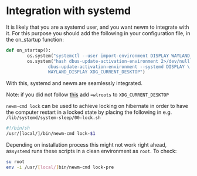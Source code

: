 # Integration with systemd

It is likely that you are a systemd user, and you want newm to integrate with
it. For this purpose you should add the following in your configuration file,
in the on_startup function:

``` python
def on_startup():
		os.system("systemctl --user import-environment DISPLAY WAYLAND_DISPLAY XDG_CURRENT_DESKTOP")
		os.system("hash dbus-update-activation-environment 2>/dev/null && \
				dbus-update-activation-environment --systemd DISPLAY \
				WAYLAND_DISPLAY XDG_CURRENT_DESKTOP")
```

With this, systemd and newm are seamlessly integrated.

Note: if you did not follow [this](./env_wayland.md) add `=wlroots` to `XDG_CURRENT_DESKTOP`

`newm-cmd lock` can be used to achieve locking on hibernate in order to have the computer restart in a locked state by placing the following in e.g. `/lib/systemd/system-sleep/00-lock.sh`

``` sh
#!/bin/sh
/usr/[local/]/bin/newm-cmd lock-$1
```

Depending on installation process this might not work right ahead, as`systemd` runs these scripts in a clean environment as `root`. To check:

``` sh
su root
env -i /usr/[local/]bin/newm-cmd lock-pre
```
